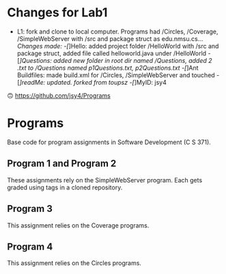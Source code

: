 # Changes for Lab1
* L1: fork and clone to local computer. Programs had /Circles, /Coverage, /SimpleWebServer with /src and package struct as edu.nmsu.cs...
*Changes made:
-[*]Hello: added project folder /HelloWorld with /src and package struct, added file called helloworld.java under /HelloWorld
-[*]Questions: added new folder in root dir named /Questions, added 2 .txt to /Questions named p1Questions.txt, p2Questions.txt 
-[*]Ant Buildfiles: made build.xml for /Circles, /SimpleWebServer and touched
-[*]readMe: updated.
	_forked from toupsz_
-[*]MyID: jsy4

:upside_down_face: https://github.com/jsy4/Programs


# Programs
Base code for program assignments in Software Development (C S 371). 

## Program 1 and Program 2
These assignments rely on the SimpleWebServer program. Each gets graded using tags in a cloned repository. 

## Program 3
This assignment relies on the Coverage programs. 

## Program 4
This assignment relies on the Circles programs. 
